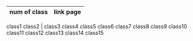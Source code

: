 num of class| link page
------------|----------
class1        []()
class2      | [](https://jarrar93.github.io/Code-201-Reading-Notes/class02)
class3          []()
class4          []()
class5
class6
class7
class8
class9
class10
class11
class12
class13
class14
class15
